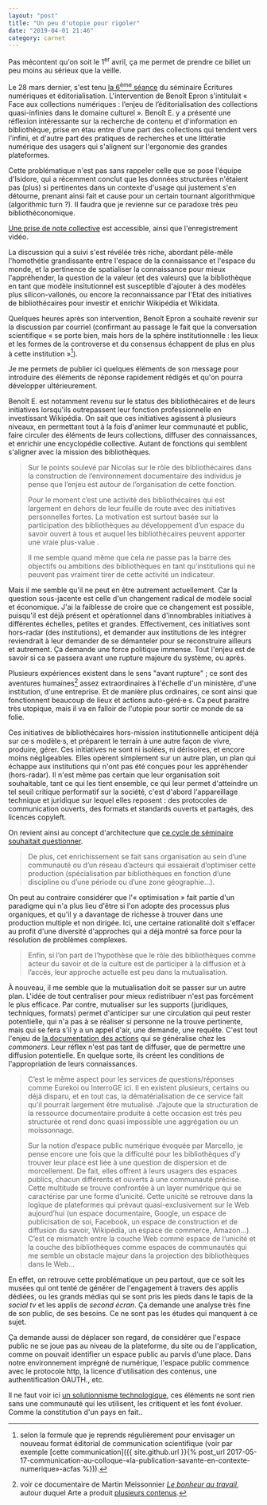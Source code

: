 ```yaml
---
layout: "post"
title: "Un peu d'utopie pour rigoler"
date: "2019-04-01 21:46"
category: carnet
---
```


Pas mécontent qu'on soit le 1<sup>er</sup> avril, ça me permet de prendre ce billet un peu moins au sérieux que la veille.

Le 28 mars dernier, s'est tenu [la 6<sup>ème</sup> séance](http://seminaire.sens-public.org/spip.php?article80) du séminaire Écritures numériques et éditorialisation. L'intervention de Benoît Epron s'intitulait « Face aux collections numériques : l’enjeu de l’éditorialisation des collections quasi-infinies dans le domaine culturel ». Benoît E. y a présenté une réflexion intéressante sur la recherche de contenu et d'information en bibliothèque, prise en étau entre d'une part des collections qui tendent vers l'infini, et d'autre part des pratiques de recherches et une littératie numérique des usagers qui s'alignent sur l'ergonomie des grandes plateformes.

Cette problématique n'est pas sans rappeler celle que se pose l'équipe d'Isidore, qui a récemment conclut que les données structurées n'étaient pas (plus) si pertinentes dans un contexte d'usage qui justement s'en détourne, prenant ainsi fait et cause pour un certain tournant algorithmique (algorithmic turn ?). Il faudra que je revienne sur ce paradoxe très peu bibliothéconomique.

[Une prise de note collective](https://demo.codimd.org/s/HJ06ODcuE#) est accessible, ainsi que l'enregistrement vidéo.

La discussion qui a suivi s'est révélée très riche, abordant pêle-mêle l'homothétie grandissante entre l'espace de la connaissance et l'espace du monde, et la pertinence de spatialiser la connaissance pour mieux l'appréhender, la question de la valeur (et des valeurs) que la bibliothèque en tant que modèle insitutionnel est susceptible d'ajouter à des modèles plus silicon-vallonés, ou encore la reconnaissance par l'Etat des initiatives de bibliothécaires pour investir et enrichir Wikipédia et Wikidata.

Quelques heures après son intervention, Benoît Epron a souhaité revenir sur la discussion par courriel (confirmant au passage le fait que la conversation scientifique «&nbsp;se porte bien, mais hors de la sphère institutionnelle&nbsp;: les lieux et les formes de la controverse et du consensus échappent de plus en plus à cette institution&nbsp;»[^conversation]).

[^conversation]: selon la formule que je reprends régulièrement pour envisager un nouveau format éditorial de communication scientifique (voir par exemple [cette communication]({{ site.github.url }}{% post_url 2017-05-17-communication-au-colloque-«la-publication-savante-en-contexte-numerique»-acfas %})).

Je me permets de publier ici quelques éléments de son message pour introduire des éléments de réponse rapidement rédigés et qu'on pourra développer ultérieurement.

Benoît E. est notamment revenu sur le status des bibliothécaires et de leurs initiatives lorsqu'ils outrepassent leur fonction professionnelle en investissant Wikipédia. On sait que ces initiatives agissent à plusieurs niveaux, en permettant tout à la fois d'animer leur communauté et public, faire circuler des éléments de leurs collections, diffuser des connaissances, et enrichir une encyclopédie collective. Autant de fonctions qui semblent s'aligner avec la mission des bibliothèques.

> Sur le points soulevé par Nicolas sur le rôle des bibliothécaires dans la construction de l’environnement documentaire des individus je pense que l’enjeu est autour de l’organisation de cette fonction.
>
> Pour le moment c’est une activité des bibliothécaires qui est largement en dehors de leur feuille de route avec des initiatives personnelles fortes. La motivation est surtout basée sur la participation des bibliothèques au développement d’un espace du savoir ouvert à tous et auquel les bibliothécaires peuvent apporter une vraie plus-value .
>
> Il me semble quand même que cela ne passe pas la barre des objectifs ou ambitions des bibliothèques en tant qu’institutions qui ne peuvent pas vraiment tirer de cette activité un indicateur.

Mais il me semble qu'il ne peut en être autrement actuellement. Car la question sous-jacente est celle d'un changement radical de modèle social et économique. J'ai la faiblesse de croire que ce changement est possible, puisqu'il est déjà présent et opérationnel dans d'innombrables initiatives à différentes échelles, petites et grandes. Effectivement, ces initiatives sont hors-radar (des institutions), et demander aux institutions de les intégrer reviendrait à leur demander de se démanteler pour se reconstruire ailleurs et autrement. Ça demande une force politique immense. Tout l'enjeu est de savoir si ca se passera avant une rupture majeure du système, ou après.

Plusieurs expériences existent dans le sens "avant rupture" ; ce sont des aventures humaines[^bonheur] assez extraordinaires à l'échelle d'un ministère, d'une institution, d'une entreprise. Et de manière plus ordinaires, ce sont ainsi que fonctionnent beaucoup de lieux et actions auto-géré·e·s. Ca peut paraitre très utopique, mais il va en falloir de l'utopie pour sortir ce monde de sa folie.

[^bonheur]: voir ce documentaire de Martin Meissonnier [_Le bonheur au travail_](https://www.filmsdocumentaires.com/films/4844-le-bonheur-au-travail), autour duquel Arte a produit [plusieurs contenus](https://info.arte.tv/fr/le-bonheur-au-travail).

Ces initiatives de bibliothécaires hors-mission institutionnelle anticipent déjà sur ce·s modèle·s, et préparent le terrain à une autre façon de vivre, produire, gérer. Ces initiatives ne sont ni isolées, ni dérisoires, et encore moins négligeables. Elles opèrent simplement sur un autre plan, un plan qui échappe aux institutions qui n'ont pas été conçues pour les appréhender (hors-radar). Il n'est même pas certain que leur organisation soit souhaitable, tant ce qui les tient ensemble, ce qui leur permet d'atteindre un tel seuil critique performatif sur la société, c'est d'abord l'appareillage technique et juridique sur lequel elles reposent : des protocoles de communication ouverts, des formats et standards ouverts et partagés, des licences copyleft.

On revient ainsi au concept d'architecture que [ce cycle de séminaire souhaitait questionner](http://seminaire.sens-public.org/spip.php?rubrique15).


>    De plus, cet enrichissement se fait sans organisation au sein d’une communauté ou d’un réseau d’acteurs qui essaierait d’optimiser cette production (spécialisation par bibliothèques en fonction d’une discipline ou d’une période ou d’une zone géographie…).

On peut au contraire considérer que l'«&nbsp;optimisation&nbsp;» fait partie d'un paradigme qui n'a plus lieu d'être si l'on adopte des processus plus organiques, et qu'il y a davantage de richesse à trouver dans une production multiple et non dirigée. Ici, une certaine rationalité doit s'effacer au profit d'une diversité d'approches qui a déjà montré sa force pour la résolution de problèmes complexes.

>    Enfin, si l’on part de l’hypothèse que le rôle des bibliothèques comme acteur du savoir et de la culture est de participer à la diffusion et à l’accès, leur approche actuelle est peu dans la mutualisation.

À nouveau, il me semble que la mutualisation doit se passer sur un autre plan. L'idée de tout centraliser pour mieux redistribuer n'est pas forcément le plus efficace. Par contre, mutualiser sur les supports (juridiques, techniques, formats) permet d'anticiper sur une circulation qui peut rester potentielle, qui n'a pas à se réaliser si personne ne la trouve pertinente, mais qui se fera s'il y a un appel d'air, une demande, une requête. C'est tout l'enjeu de [la documentation des actions](http://www.sens-public.org/article1375.html) qui se généralise chez les _commoners_. Leur réflex n'est pas tant de diffuser, que de permettre une diffusion potentielle. En quelque sorte, ils créent les conditions de l'appropriation de leurs connaissances.


> C’est le même aspect pour les services de questions/réponses comme Eurekoi ou InterroGE ici. Il en existent plusieurs, certains ou déjà disparu, et en tout cas, la dématérialisation de ce service fait qu’il pourrait largement être mutualisé. J’ajoute que la structuration de la ressource documentaire produite à cette occasion est très peu structurée et rend donc quasi impossible une aggrégation ou un moissonnage.
>   
>   Sur la notion d’espace public numérique évoquée par Marcello, je pense encore une fois que la difficulté pour les bibliothèques d’y trouver leur place est liée à une question de dispersion et de morcellement. De fait, elles offrent à leurs usagers des espaces publics, chacun différents et ouverts à une communauté précise. Cette multitude se trouve confrontée à un layer numérique qui se caractérise par une forme d’unicité. Cette unicité se retrouve dans la logique de plateformes qui prévaut quasi-exclusivement sur le Web aujourd’hui (un espace documentaire, Google, un espace de publicisation de soi, Facebook, un espace de construction et de diffusion du savoir, Wikipédia, un espace de commerce, Amazon…). C’est ce mismatch entre la couche Web comme espace de l’unicité et la couche des bibliothèques comme espaces de communautés qui me semble un obstacle majeur dans la projection des bibliothèques dans le Web…

En effet, on retrouve cette problématique un peu partout, que ce soit les musées qui ont tenté de générer de l'engagement à travers des applis dédiées, ou les grands médias qui se sont pris les pieds dans le tapis de la _social tv_ et les applis de _second écran_. Ça demande une analyse très fine de son public, de ses besoins. Ce ne sont pas les études qui manquent à ce sujet.

Ça demande aussi de déplacer son regard, de considérer que l'espace public ne se joue pas au niveau de la plateforme, du site ou de l'application, comme on pouvait identifier un espace public au parvis d'une place. Dans notre environnement imprégné de numérique, l'espace public commence avec le protocole http, la licence d'utilisation des contenus, une authentification OAUTH., etc.

Il ne faut voir ici [un solutionnisme technologique](https://www.worldcat.org/title/to-save-everything-click-here-the-folly-of-technological-solutionism/oclc/891068581&referer=brief_results), ces éléments ne sont rien sans une communauté qui les utilisent, les critiquent et les font évoluer. Comme la constitution d'un pays en fait..
